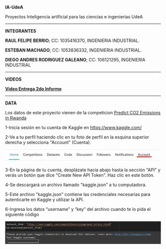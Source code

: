 
**IA-UdeA**

Proyectos Inteligencia artificial para las ciencias e ingenierias UdeA

--------------------------------------------------------------------------------------------------------------
**INTEGRANTES**

**RAUL FELIPE BERRIO**; CC: 1035416370, INGENIERIA INDUSTRIAL.



**ESTEBAN MACHADO**; CC: 1053836332, INGENIERIA INDUSTRIAL.



**DIEGO ANDRES RODRIGUEZ GALEANO**; CC: 106121295, INGENIERIA INDUSTRIAL



-------------------------------------------------------------------------------------------------------------

**VIDEOS**



**[Video Entrega 2do Informe](https://www.youtube.com/watch?v=skcQYpVwnt8 "Video Entrega 2do Informe")**

-------------------------------------------------------------------------------------------------------------
**DATA**


Los datos de este proyecto vienen de la competicion  [Predict CO2 Emissions in Rwanda](https://www.kaggle.com/competitions/playground-series-s3e20/data "Predict CO2 Emissions in Rwanda")

1-Inicia sesión en tu cuenta de Kaggle en https://www.kaggle.com/

2-Ve a tu perfil haciendo clic en tu foto de perfil en la esquina superior derecha y selecciona "Account" (Cuenta).

![Image text](https://github.com/Goura07/PROYECTO-IA/blob/main/Imagen%201.png)

3-En la página de tu cuenta, desplázate hacia abajo hasta la sección "API" y verás un botón que dice "Create New API Token". Haz clic en este botón.

4-Se descargará un archivo llamado "kaggle.json" a tu computadora.

5-Este archivo "kaggle.json" contiene las credenciales necesarias para autenticarte en Kaggle y utilizar la API.

6-Ingresa los datos “username” y “key” del archivo cuando te lo pida el siguiente código

![Image text](https://github.com/Goura07/PROYECTO-IA/blob/main/Imagen%202.png)



